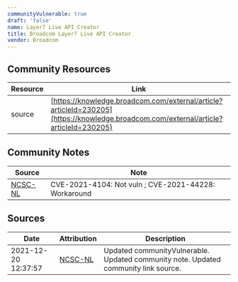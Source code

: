```yaml
---
communityVulnerable: true
draft: 'false'
name: Layer7 Live API Creator
title: Broadcom Layer7 Live API Creator
vendor: Broadcom
---
```



## Community Resources
| Resource | Link |
| --- | --- |
| source | [https://knowledge.broadcom.com/external/article?articleId=230205](https://knowledge.broadcom.com/external/article?articleId=230205) |

## Community Notes
| Source | Note |
| --- | --- |
| [NCSC-NL](https://github.com/NCSC-NL/log4shell/blob/main/software/README.md) | CVE-2021-4104: Not vuln ; CVE-2021-44228: Workaround </ul> |

## Sources
| Date | Attribution | Description |
| --- | --- | --- |
| 2021-12-20 12:37:57 | [NCSC-NL](https://github.com/NCSC-NL/log4shell/blob/main/software/README.md) | Updated communityVulnerable. Updated community note. Updated community link source.  |
